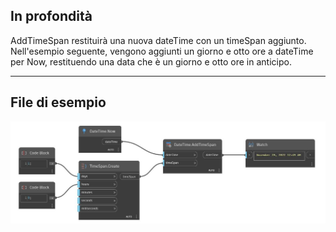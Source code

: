 ## In profondità
AddTimeSpan restituirà una nuova dateTime con un timeSpan aggiunto. Nell'esempio seguente, vengono aggiunti un giorno e otto ore a dateTime per Now, restituendo una data che è un giorno e otto ore in anticipo.
___
## File di esempio

![AddTimeSpan](./DSCore.DateTime.AddTimeSpan_img.jpg)

